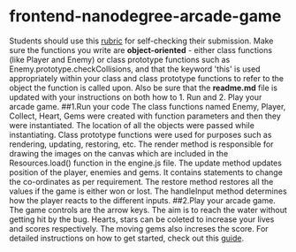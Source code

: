 frontend-nanodegree-arcade-game
===============================

Students should use this [rubric](https://review.udacity.com/#!/projects/2696458597/rubric) for self-checking their submission. Make sure the functions you write are **object-oriented** - either class functions (like Player and Enemy) or class prototype functions such as Enemy.prototype.checkCollisions, and that the keyword 'this' is used appropriately within your class and class prototype functions to refer to the object the function is called upon. Also be sure that the **readme.md** file is updated with your instructions on both how to 1. Run and 2. Play your arcade game.
##1.Run your code
The class functions named Enemy, Player, Collect, Heart, Gems were created with function parameters and then they were instantiated. The location of all the objects were passed while instantiating. Class prototype functions were used for purposes such as rendering, updating, restoring, etc.
The render method is responsible for drawing the images on the canvas which are included in the Resources.load() function in the engine.js file.
The update method updates position of the player, enemies and gems. It contains statements to change the co-ordinates as per requirement.
The restore method restores all the values if the game is either won or lost.
The handleInput method determines how the player reacts to the different inputs.
##2.Play your arcade game.
The game controls are the arrow keys. The aim is to reach the water without getting hit by the bug. Hearts, stars can be coleted to increase your lives and scores respectively. The moving gems also increses the score.
For detailed instructions on how to get started, check out this [guide](https://docs.google.com/document/d/1v01aScPjSWCCWQLIpFqvg3-vXLH2e8_SZQKC8jNO0Dc/pub?embedded=true).
